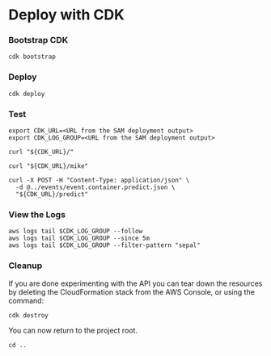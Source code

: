 # Deploy with CDK

### Bootstrap CDK

```shell
cdk bootstrap
```

### Deploy

```shell
cdk deploy
```

### Test

```shell
export CDK_URL=<URL from the SAM deployment output>
export CDK_LOG_GROUP=<URL from the SAM deployment output>

curl "${CDK_URL}/"

curl "${CDK_URL}/mike"

curl -X POST -H "Content-Type: application/json" \
  -d @../events/event.container.predict.json \
  "${CDK_URL}/predict"
```

### View the Logs

```shell
aws logs tail $CDK_LOG_GROUP --follow
aws logs tail $CDK_LOG_GROUP --since 5m
aws logs tail $CDK_LOG_GROUP --filter-pattern "sepal"
```

### Cleanup

If you are done experimenting with the API you can tear down the resources by deleting the CloudFormation stack from the AWS Console, or using the command:

```shell
cdk destroy
```

You can now return to the project root.

```shell
cd ..
```
